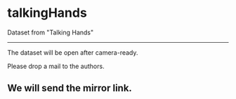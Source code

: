# talkingHands
Dataset from "Talking Hands"

----------------------------------------------
The dataset will be open after camera-ready.

Please drop a mail to the authors.

We will send the mirror link.
-----------------------------------------------
